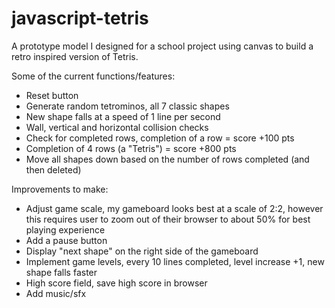 # javascript-tetris
A prototype model I designed for a school project using canvas to build a retro inspired version of Tetris.

Some of the current functions/features:
- Reset button
- Generate random tetrominos, all 7 classic shapes
- New shape falls at a speed of 1 line per second
- Wall, vertical and horizontal collision checks
- Check for completed rows, completion of a row = score +100 pts
- Completion of 4 rows (a "Tetris") = score +800 pts
- Move all shapes down based on the number of rows completed (and then deleted)

Improvements to make:
- Adjust game scale, my gameboard looks best at a scale of 2:2, however this requires user to zoom out of their browser to about 50% for best playing experience
- Add a pause button
- Display "next shape" on the right side of the gameboard 
- Implement game levels, every 10 lines completed, level increase +1, new shape falls faster
- High score field, save high score in browser
- Add music/sfx
